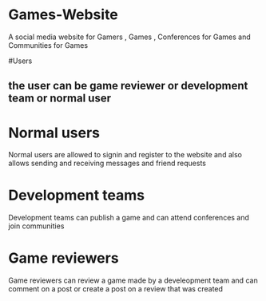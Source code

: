 # Games-Website
A social media website for Gamers , Games , Conferences for Games and Communities for Games

#Users
## the user can be game reviewer or development team or normal user

# Normal users
Normal users are allowed to signin and register to the website and also allows sending and receiving messages
and friend requests 

# Development teams
Development teams can publish a game and can attend conferences and join communities

# Game reviewers 
Game reviewers can review a game made by a develeopment team and can comment on a post or create a post on a review that
was created 
